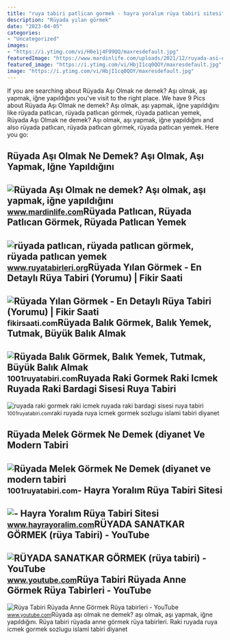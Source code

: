 ```yaml
---
title: "ruya tabiri patlican gormek - hayra yoralım rüya tabiri sitesi"
description: "Rüyada yılan görmek"
date: "2023-04-05"
categories:
- "Uncategorized"
images:
- "https://i.ytimg.com/vi/H0e1j4F99QQ/maxresdefault.jpg"
featuredImage: "https://www.mardinlife.com/uploads/2021/12/ruyada-asi-olmak-ne-demek-asi-olmak-asi-yapmak-igne-yapildigini-gormek-ruya-tabiri-nedir-108684.png?234234.234234"
featured_image: "https://i.ytimg.com/vi/HbjI1cq0QOY/maxresdefault.jpg"
image: "https://i.ytimg.com/vi/HbjI1cq0QOY/maxresdefault.jpg"
---
```


If you are searching about Rüyada Aşı Olmak ne demek? Aşı olmak, aşı yapmak, iğne yapıldığını you've visit to the right place. We have 9 Pics about Rüyada Aşı Olmak ne demek? Aşı olmak, aşı yapmak, iğne yapıldığını like rüyada patlıcan, rüyada patlıcan görmek, rüyada patlıcan yemek, Rüyada Aşı Olmak ne demek? Aşı olmak, aşı yapmak, iğne yapıldığını and also rüyada patlıcan, rüyada patlıcan görmek, rüyada patlıcan yemek. Here you go:

Rüyada Aşı Olmak Ne Demek? Aşı Olmak, Aşı Yapmak, Iğne Yapıldığını
------------------------------------------------------------------

 ![Rüyada Aşı Olmak ne demek? Aşı olmak, aşı yapmak, iğne yapıldığını](https://www.mardinlife.com/uploads/2021/12/ruyada-asi-olmak-ne-demek-asi-olmak-asi-yapmak-igne-yapildigini-gormek-ruya-tabiri-nedir-108684.png?234234.234234) <small>www.mardinlife.com</small>Rüyada Patlıcan, Rüyada Patlıcan Görmek, Rüyada Patlıcan Yemek
--------------------------------------------------------------

 ![rüyada patlıcan, rüyada patlıcan görmek, rüyada patlıcan yemek](https://www.ruyatabirleri.org/wp-content/uploads/2014/05/ruyada-patlican-gormek.jpg) <small>www.ruyatabirleri.org</small>Rüyada Yılan Görmek - En Detaylı Rüya Tabiri (Yorumu) | Fikir Saati
-------------------------------------------------------------------

 ![Rüyada Yılan Görmek - En Detaylı Rüya Tabiri (Yorumu) | Fikir Saati](https://fikirsaati.com/wp-content/uploads/2021/09/ruyada-yilan-gormek-en-detayli-ruya-tabiri-yorumu.jpg) <small>fikirsaati.com</small>Rüyada Balık Görmek, Balık Yemek, Tutmak, Büyük Balık Almak
-----------------------------------------------------------

 ![Rüyada Balık Görmek, Balık Yemek, Tutmak, Büyük Balık Almak](https://1001ruyatabiri.com/wp-content/uploads/2019/09/Ruyada-Hamsi-Gormek-Hamsi-Baligi-Yemek-veya-Tutmak-dini-islami-diyanet-ruya-tabiri-sorgulama-768x432.jpg) <small>1001ruyatabiri.com</small>Ruyada Raki Gormek Raki Icmek Ruyada Raki Bardagi Sisesi Ruya Tabiri
--------------------------------------------------------------------

 ![ruyada raki gormek raki icmek ruyada raki bardagi sisesi ruya tabiri](https://1001ruyatabiri.com/wp-content/uploads/2017/11/ruyada-raki-gormek-raki-icmek-ruyada-raki-bardagi-sisesi-ruya-tabiri-1001ruyatabiri-diyanet-islami-ruya-sozlugu.JPG-768x484.jpg) <small>1001ruyatabiri.com</small>raki ruyada ruya icmek gormek sozlugu islami tabiri diyanet

Rüyada Melek Görmek Ne Demek (diyanet Ve Modern Tabiri
------------------------------------------------------

 ![Rüyada Melek Görmek Ne Demek (diyanet ve modern tabiri](https://1001ruyatabiri.com/wp-content/uploads/2020/01/ruyada-melek-gormek-ne-demek-diyanet-ruya-tabirleri-sozlugu-1001ruyatabiri-768x432.jpg) <small>1001ruyatabiri.com</small>- Hayra Yoralım Rüya Tabiri Sitesi
----------------------------------

 ![- Hayra Yoralım Rüya Tabiri Sitesi](https://www.hayrayoralim.com/wp-content/uploads/2018/07/ruyada-iskemle-gormek.jpg) <small>www.hayrayoralim.com</small>RÜYADA SANATKAR GÖRMEK (rüya Tabiri) - YouTube
----------------------------------------------

 ![RÜYADA SANATKAR GÖRMEK (rüya tabiri) - YouTube](https://i.ytimg.com/vi/H0e1j4F99QQ/maxresdefault.jpg) <small>www.youtube.com</small>Rüya Tabiri Rüyada Anne Görmek Rüya Tabirleri - YouTube
-------------------------------------------------------

 ![Rüya Tabiri Rüyada Anne Görmek Rüya tabirleri - YouTube](https://i.ytimg.com/vi/HbjI1cq0QOY/maxresdefault.jpg) <small>www.youtube.com</small>Rüyada aşı olmak ne demek? aşı olmak, aşı yapmak, iğne yapıldığını. Rüya tabiri rüyada anne görmek rüya tabirleri. Raki ruyada ruya icmek gormek sozlugu islami tabiri diyanet
